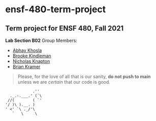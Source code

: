 # ensf-480-term-project
## Term project for ENSF 480, Fall 2021

**Lab Section B02**
Group Members:
- <a href="abhay.khosla1@ucalgary.ca">Abhay Khosla</a>
- <a href="brooke.kindleman@ucalgary.ca">Brooke Kindleman</a>
- <a href="nicholas.knapton@ucalgary.ca">Nicholas Knapton</a>
- <a href="brian.kramer@ucalgary.ca">Brian Kramer</a>

> Please, for the love of all that is our sanity, **do not push to main** unless we are _certain_ that our code is good. 

```text
            .''
  ._.-.___.' (`\
 //(        ( `'
'/ )\ ).__. ) 
' <' `\ ._/'\
   `   \     \
   ```
